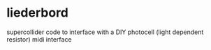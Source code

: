 # liederbord
supercollider code to interface with a DIY photocell (light dependent resistor) midi interface
